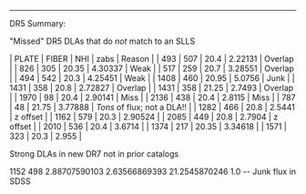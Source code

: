 ---
DR5 Summary:

"Missed" DR5 DLAs that do *not* match to an SLLS

| PLATE | FIBER |   NHI |    zabs | Reason  |
|   493 |   507 |  20.4 | 2.22131 | Overlap |
|   826 |   305 | 20.35 | 4.30337 | Weak    |
|   517 |   259 |  20.7 | 3.28551 | Overlap |
|   494 |   542 |  20.3 | 4.25451 | Weak    |
|  1408 |   460 | 20.95 |  5.0756 | Junk    |
|  1431 |   358 |  20.8 | 2.72827 | Overlap |
|  1431 |   358 | 21.25 |  2.7493 | Overlap |
|  1970 |    98 |  20.4 | 2.90141 | Miss    |
|  2136 |   438 |  20.4 |  2.8115 | Miss    |
|   787 |    48 | 21.75 | 3.77888 | *Tons* of flux; not a DLA!! |
|  1282 |   466 |  20.8 |  2.5441 | z offset |
|  1162 |   579 |  20.3 | 2.90524 |
|  2085 |   449 |  20.8 |  2.7904 | z offset |
|  2010 |   536 |  20.4 |  3.6714 |
|  1374 |   217 | 20.35 | 3.34618 |
|  1571 |   323 |  20.3 |   2.955 |


Strong DLAs in new DR7 not in prior catalogs

 1152   498 2.88707590103 2.63566869393 21.2545870246        1.0  -- Junk flux in SDSS

